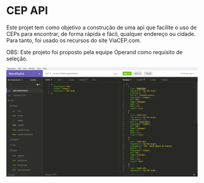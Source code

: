 # CEP API
Este projet tem como objetivo a construção de uma api que facilite o 
uso de CEPs para encontrar, de forma rápida e fácil, qualquer endereço ou cidade.
Para tanto, foi usado os recursos do site ViaCEP.com.

OBS: Este projeto foi proposto pela equipe Operand como requisito de seleção.

![](/screenshot/Operand_Teste.png)
